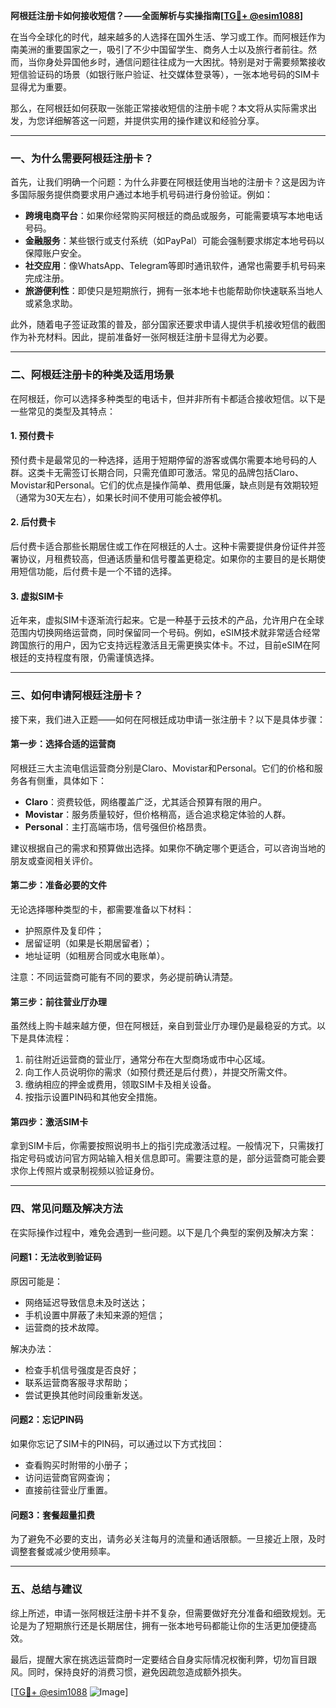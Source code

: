 **阿根廷注册卡如何接收短信？——全面解析与实操指南[[TG💪+ @esim1088](https://t.me/s/esim1088)]**

在当今全球化的时代，越来越多的人选择在国外生活、学习或工作。而阿根廷作为南美洲的重要国家之一，吸引了不少中国留学生、商务人士以及旅行者前往。然而，当你身处异国他乡时，通信问题往往成为一大困扰。特别是对于需要频繁接收短信验证码的场景（如银行账户验证、社交媒体登录等），一张本地号码的SIM卡显得尤为重要。

那么，在阿根廷如何获取一张能正常接收短信的注册卡呢？本文将从实际需求出发，为您详细解答这一问题，并提供实用的操作建议和经验分享。

---

### **一、为什么需要阿根廷注册卡？**

首先，让我们明确一个问题：为什么非要在阿根廷使用当地的注册卡？这是因为许多国际服务提供商要求用户通过本地手机号码进行身份验证。例如：

- **跨境电商平台**：如果你经常购买阿根廷的商品或服务，可能需要填写本地电话号码。
- **金融服务**：某些银行或支付系统（如PayPal）可能会强制要求绑定本地号码以保障账户安全。
- **社交应用**：像WhatsApp、Telegram等即时通讯软件，通常也需要手机号码来完成注册。
- **旅游便利性**：即使只是短期旅行，拥有一张本地卡也能帮助你快速联系当地人或紧急求助。

此外，随着电子签证政策的普及，部分国家还要求申请人提供手机接收短信的截图作为补充材料。因此，提前准备好一张阿根廷注册卡显得尤为必要。

---

### **二、阿根廷注册卡的种类及适用场景**

在阿根廷，你可以选择多种类型的电话卡，但并非所有卡都适合接收短信。以下是一些常见的类型及其特点：

#### 1. **预付费卡**
预付费卡是最常见的一种选择，适用于短期停留的游客或偶尔需要本地号码的人群。这类卡无需签订长期合同，只需充值即可激活。常见的品牌包括Claro、Movistar和Personal。它们的优点是操作简单、费用低廉，缺点则是有效期较短（通常为30天左右），如果长时间不使用可能会被停机。

#### 2. **后付费卡**
后付费卡适合那些长期居住或工作在阿根廷的人士。这种卡需要提供身份证件并签署协议，月租费较高，但通话质量和信号覆盖更稳定。如果你的主要目的是长期使用短信功能，后付费卡是一个不错的选择。

#### 3. **虚拟SIM卡**
近年来，虚拟SIM卡逐渐流行起来。它是一种基于云技术的产品，允许用户在全球范围内切换网络运营商，同时保留同一个号码。例如，eSIM技术就非常适合经常跨国旅行的用户，因为它支持远程激活且无需更换实体卡。不过，目前eSIM在阿根廷的支持程度有限，仍需谨慎选择。

---

### **三、如何申请阿根廷注册卡？**

接下来，我们进入正题——如何在阿根廷成功申请一张注册卡？以下是具体步骤：

#### **第一步：选择合适的运营商**
阿根廷三大主流电信运营商分别是Claro、Movistar和Personal。它们的价格和服务各有侧重，具体如下：
- **Claro**：资费较低，网络覆盖广泛，尤其适合预算有限的用户。
- **Movistar**：服务质量较好，但价格稍高，适合追求稳定体验的人群。
- **Personal**：主打高端市场，信号强但价格昂贵。

建议根据自己的需求和预算做出选择。如果你不确定哪个更适合，可以咨询当地的朋友或查阅相关评价。

#### **第二步：准备必要的文件**
无论选择哪种类型的卡，都需要准备以下材料：
- 护照原件及复印件；
- 居留证明（如果是长期居留者）；
- 地址证明（如租房合同或水电账单）。

注意：不同运营商可能有不同的要求，务必提前确认清楚。

#### **第三步：前往营业厅办理**
虽然线上购卡越来越方便，但在阿根廷，亲自到营业厅办理仍是最稳妥的方式。以下是具体流程：
1. 前往附近运营商的营业厅，通常分布在大型商场或市中心区域。
2. 向工作人员说明你的需求（如预付费还是后付费），并提交所需文件。
3. 缴纳相应的押金或费用，领取SIM卡及相关设备。
4. 按指示设置PIN码和其他安全措施。

#### **第四步：激活SIM卡**
拿到SIM卡后，你需要按照说明书上的指引完成激活过程。一般情况下，只需拨打指定号码或访问官方网站输入相关信息即可。需要注意的是，部分运营商可能会要求你上传照片或录制视频以验证身份。

---

### **四、常见问题及解决方法**

在实际操作过程中，难免会遇到一些问题。以下是几个典型的案例及解决方案：

#### **问题1：无法收到验证码**
原因可能是：
- 网络延迟导致信息未及时送达；
- 手机设置中屏蔽了未知来源的短信；
- 运营商的技术故障。

解决办法：
- 检查手机信号强度是否良好；
- 联系运营商客服寻求帮助；
- 尝试更换其他时间段重新发送。

#### **问题2：忘记PIN码**
如果你忘记了SIM卡的PIN码，可以通过以下方式找回：
- 查看购买时附带的小册子；
- 访问运营商官网查询；
- 直接前往营业厅重置。

#### **问题3：套餐超量扣费**
为了避免不必要的支出，请务必关注每月的流量和通话限额。一旦接近上限，及时调整套餐或减少使用频率。

---

### **五、总结与建议**

综上所述，申请一张阿根廷注册卡并不复杂，但需要做好充分准备和细致规划。无论是为了短期旅行还是长期居住，拥有一张本地号码都能让你的生活更加便捷高效。

最后，提醒大家在挑选运营商时一定要结合自身实际情况权衡利弊，切勿盲目跟风。同时，保持良好的消费习惯，避免因疏忽造成额外损失。

[[TG💪+ @esim1088](https://t.me/s/esim1088) ![Image](https://i.postimg.cc/4NQfJmqS/Snipaste-2025-05-13-00-14-12.png)]